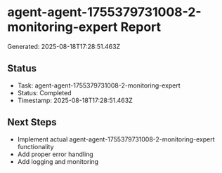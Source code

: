 # agent-agent-1755379731008-2-monitoring-expert Report

Generated: 2025-08-18T17:28:51.463Z

## Status
- Task: agent-agent-1755379731008-2-monitoring-expert
- Status: Completed
- Timestamp: 2025-08-18T17:28:51.463Z

## Next Steps
- Implement actual agent-agent-1755379731008-2-monitoring-expert functionality
- Add proper error handling
- Add logging and monitoring
